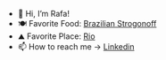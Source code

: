 - 👋 Hi, I’m Rafa!
- 🍽️ Favorite Food: [Brazilian Strogonoff](https://braziliankitchenabroad.com/brazilian-beef-stroganoff/)
- ⛰️ Favorite Place: [Rio](https://www.rio.com/practical-rio/ipanema-beach)
- 📫 How to reach me -> [Linkedin](https://www.linkedin.com/in/rafaelbroseghini/)
  
<!---
RafaelBroseghini/RafaelBroseghini is a ✨ special ✨ repository because its `README.md` (this file) appears on your GitHub profile.
You can click the Preview link to take a look at your changes.
--->
